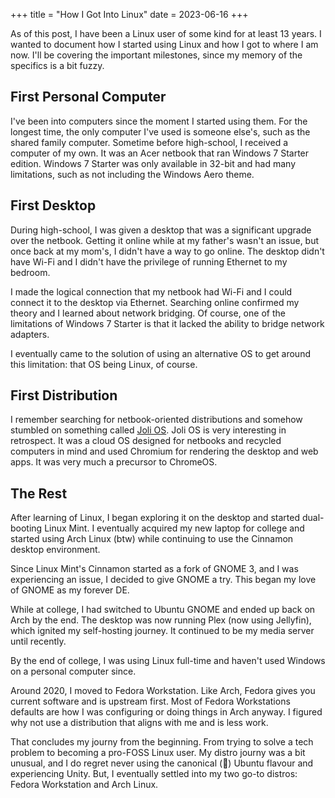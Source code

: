 +++
title = "How I Got Into Linux"
date = 2023-06-16
+++

As of this post, I have been a Linux user of some kind for at least 13 years.
I wanted to document how I started using Linux and how I got to where I am now.
I'll be covering the important milestones, since my memory of the specifics is
a bit fuzzy.

## First Personal Computer

I've been into computers since the moment I started using them. For the longest
time, the only computer I've used is someone else's, such as the shared family
computer. Sometime before high-school, I received a computer of my own. It was
an Acer netbook that ran Windows 7 Starter edition. Windows 7 Starter was only
available in 32-bit and had many limitations, such as not including the Windows
Aero theme.

## First Desktop

During high-school, I was given a desktop that was a significant upgrade over
the netbook. Getting it online while at my father's wasn't an issue, but once back
at my mom's, I didn't have a way to go online. The desktop didn't have Wi-Fi
and I didn't have the privilege of running Ethernet to my bedroom.

I made the logical connection that my netbook had Wi-Fi and I could connect it
to the desktop via Ethernet. Searching online confirmed my theory and I learned
about network bridging. Of course, one of the limitations of Windows 7 Starter
is that it lacked the ability to bridge network adapters.

I eventually came to the solution of using an alternative OS to get around this
limitation: that OS being Linux, of course.

## First Distribution

I remember searching for netbook-oriented distributions and somehow stumbled on
something called [Joli OS](https://en.wikipedia.org/wiki/Joli_OS). Joli OS is
very interesting in retrospect. It was a cloud OS designed for netbooks and
recycled computers in mind and used Chromium for rendering the desktop and web
apps. It was very much a precursor to ChromeOS.

## The Rest

After learning of Linux, I began exploring it on the desktop and started
dual-booting Linux Mint. I eventually acquired my new laptop for college and
started using Arch Linux (btw) while continuing to use the Cinnamon desktop
environment.

Since Linux Mint's Cinnamon started as a fork of GNOME 3, and I was experiencing
an issue, I decided to give GNOME a try. This began my love of GNOME as my
forever DE.

While at college, I had switched to Ubuntu GNOME and ended up back on Arch by
the end. The desktop was now running Plex (now using Jellyfin), which ignited my
self-hosting journey. It continued to be my media server until recently.

By the end of college, I was using Linux full-time and haven't used
Windows on a personal computer since.

Around 2020, I moved to Fedora Workstation. Like Arch, Fedora gives you current
software and is upstream first. Most of Fedora Workstations defaults are how I
was configuring or doing things in Arch anyway. I figured why not use a
distribution that aligns with me and is less work.

That concludes my journy from the beginning. From trying to solve a tech problem
to becoming a pro-FOSS Linux user. My distro journy was a bit unusual, and I do
regret never using the canonical (🥁) Ubuntu flavour and experiencing Unity. But,
I eventually settled into my two go-to distros: Fedora Workstation and Arch Linux.
